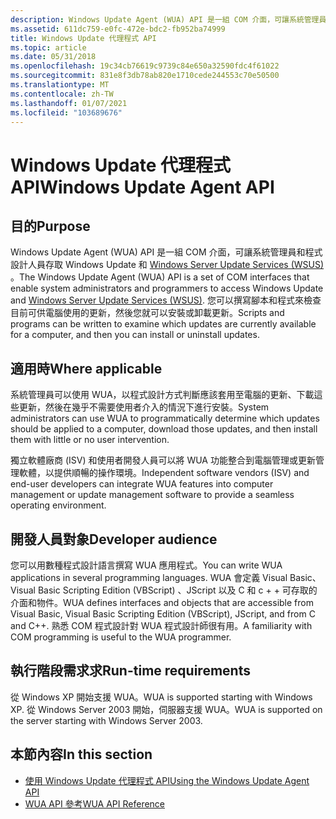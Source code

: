 ```yaml
---
description: Windows Update Agent (WUA) API 是一組 COM 介面，可讓系統管理員和程式設計人員存取 Windows Update 和 Windows Server Update Services (WSUS) 。
ms.assetid: 611dc759-e0fc-472e-bdc2-fb952ba74999
title: Windows Update 代理程式 API
ms.topic: article
ms.date: 05/31/2018
ms.openlocfilehash: 19c34cb76619c9739c84e650a32590fdc4f61022
ms.sourcegitcommit: 831e8f3db78ab820e1710cede244553c70e50500
ms.translationtype: MT
ms.contentlocale: zh-TW
ms.lasthandoff: 01/07/2021
ms.locfileid: "103689676"
---
```

# <a name="windows-update-agent-api"></a><span data-ttu-id="45904-103">Windows Update 代理程式 API</span><span class="sxs-lookup"><span data-stu-id="45904-103">Windows Update Agent API</span></span>

## <a name="purpose"></a><span data-ttu-id="45904-104">目的</span><span class="sxs-lookup"><span data-stu-id="45904-104">Purpose</span></span>

<span data-ttu-id="45904-105">Windows Update Agent (WUA) API 是一組 COM 介面，可讓系統管理員和程式設計人員存取 Windows Update 和 [Windows Server Update Services (WSUS) ](/previous-versions/windows/desktop/ms744624(v=vs.85))。</span><span class="sxs-lookup"><span data-stu-id="45904-105">The Windows Update Agent (WUA) API is a set of COM interfaces that enable system administrators and programmers to access Windows Update and [Windows Server Update Services (WSUS)](/previous-versions/windows/desktop/ms744624(v=vs.85)).</span></span> <span data-ttu-id="45904-106">您可以撰寫腳本和程式來檢查目前可供電腦使用的更新，然後您就可以安裝或卸載更新。</span><span class="sxs-lookup"><span data-stu-id="45904-106">Scripts and programs can be written to examine which updates are currently available for a computer, and then you can install or uninstall updates.</span></span>

## <a name="where-applicable"></a><span data-ttu-id="45904-107">適用時</span><span class="sxs-lookup"><span data-stu-id="45904-107">Where applicable</span></span>

<span data-ttu-id="45904-108">系統管理員可以使用 WUA，以程式設計方式判斷應該套用至電腦的更新、下載這些更新，然後在幾乎不需要使用者介入的情況下進行安裝。</span><span class="sxs-lookup"><span data-stu-id="45904-108">System administrators can use WUA to programmatically determine which updates should be applied to a computer, download those updates, and then install them with little or no user intervention.</span></span>

<span data-ttu-id="45904-109">獨立軟體廠商 (ISV) 和使用者開發人員可以將 WUA 功能整合到電腦管理或更新管理軟體，以提供順暢的操作環境。</span><span class="sxs-lookup"><span data-stu-id="45904-109">Independent software vendors (ISV) and end-user developers can integrate WUA features into computer management or update management software to provide a seamless operating environment.</span></span>

## <a name="developer-audience"></a><span data-ttu-id="45904-110">開發人員對象</span><span class="sxs-lookup"><span data-stu-id="45904-110">Developer audience</span></span>

<span data-ttu-id="45904-111">您可以用數種程式設計語言撰寫 WUA 應用程式。</span><span class="sxs-lookup"><span data-stu-id="45904-111">You can write WUA applications in several programming languages.</span></span> <span data-ttu-id="45904-112">WUA 會定義 Visual Basic、Visual Basic Scripting Edition (VBScript) 、JScript 以及 C 和 c + + 可存取的介面和物件。</span><span class="sxs-lookup"><span data-stu-id="45904-112">WUA defines interfaces and objects that are accessible from Visual Basic, Visual Basic Scripting Edition (VBScript), JScript, and from C and C++.</span></span> <span data-ttu-id="45904-113">熟悉 COM 程式設計對 WUA 程式設計師很有用。</span><span class="sxs-lookup"><span data-stu-id="45904-113">A familiarity with COM programming is useful to the WUA programmer.</span></span>

## <a name="run-time-requirements"></a><span data-ttu-id="45904-114">執行階段需求求</span><span class="sxs-lookup"><span data-stu-id="45904-114">Run-time requirements</span></span>

<span data-ttu-id="45904-115">從 Windows XP 開始支援 WUA。</span><span class="sxs-lookup"><span data-stu-id="45904-115">WUA is supported starting with Windows XP.</span></span> <span data-ttu-id="45904-116">從 Windows Server 2003 開始，伺服器支援 WUA。</span><span class="sxs-lookup"><span data-stu-id="45904-116">WUA is supported on the server starting with Windows Server 2003.</span></span>

## <a name="in-this-section"></a><span data-ttu-id="45904-117">本節內容</span><span class="sxs-lookup"><span data-stu-id="45904-117">In this section</span></span>

-   [<span data-ttu-id="45904-118">使用 Windows Update 代理程式 API</span><span class="sxs-lookup"><span data-stu-id="45904-118">Using the Windows Update Agent API</span></span>](using-the-windows-update-agent-api.md)
-   [<span data-ttu-id="45904-119">WUA API 參考</span><span class="sxs-lookup"><span data-stu-id="45904-119">WUA API Reference</span></span>](windows-update-agent--wua--api-reference.md)

 

 
